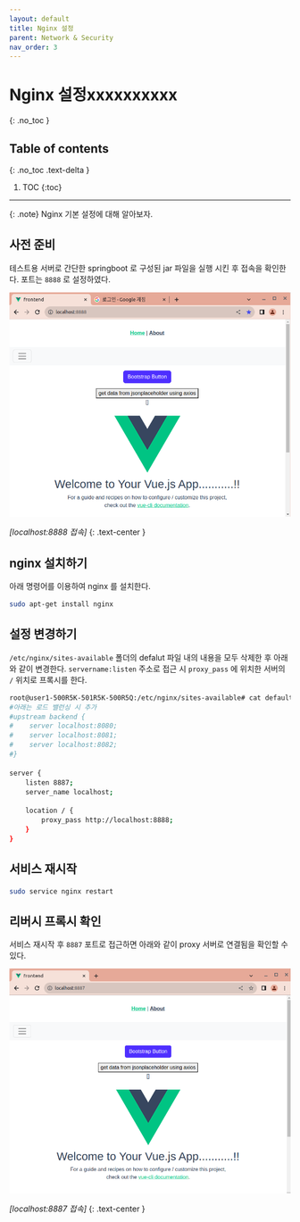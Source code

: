 ```yaml
---
layout: default
title: Nginx 설정
parent: Network & Security
nav_order: 3
---
```



# Nginx 설정xxxxxxxxxx
{: .no_toc }

## Table of contents
{: .no_toc .text-delta }

1. TOC
{:toc}

---
{: .note}
Nginx 기본 설정에 대해 알아보자.


## 사전 준비
테스트용 서버로 간단한 springboot 로 구성된 jar 파일을 실행 시킨 후 접속을 확인한다. 포트는 `8888` 로 설정하였다.

![](/assets/images/nginx8888.png)

*[localhost:8888 접속]*
{: .text-center }

##  nginx 설치하기

아래 명령어를 이용하여 nginx 를 설치한다.

```sh
sudo apt-get install nginx
```

## 설정 변경하기

`/etc/nginx/sites-available` 폴더의 defalut 파일 내의 내용을 모두 삭제한 후 아래와 같이 변경한다.
`servername:listen` 주소로 접근 시 `proxy_pass` 에 위치한 서버의 `/` 위치로 프록시를 한다.

```sh
root@user1-500R5K-501R5K-500R5Q:/etc/nginx/sites-available# cat default 
#아래는 로드 밸런싱 시 추가
#upstream backend {
#    server localhost:8080;
#    server localhost:8081;
#    server localhost:8082;
#}

server {
    listen 8887;
    server_name localhost;

    location / {
        proxy_pass http://localhost:8888;
    }
}
```
## 서비스 재시작

```sh
sudo service nginx restart
```

## 리버시 프록시 확인

서비스 재시작 후 `8887` 포트로 접근하면 아래와 같이 proxy 서버로 연결됨을 확인할 수 있다.


![](/assets/images/nginx8887.png)

*[localhost:8887 접속]*
{: .text-center }
